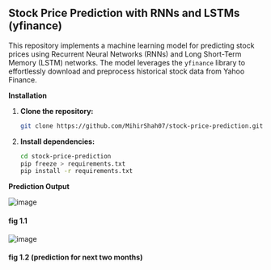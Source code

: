 ## Stock Price Prediction with RNNs and LSTMs (yfinance)

This repository implements a machine learning model for predicting stock prices using Recurrent Neural Networks (RNNs) and Long Short-Term Memory (LSTM) networks. The model leverages the `yfinance` library to effortlessly download and preprocess historical stock data from Yahoo Finance.

**Installation**

1. **Clone the repository:**

   ```bash
   git clone https://github.com/MihirShah07/stock-price-prediction.git
   ```

2. **Install dependencies:**

   ```bash
   cd stock-price-prediction
   pip freeze > requirements.txt
   pip install -r requirements.txt
   ```
**Prediction Output**
>>
   ![image](https://github.com/MihirShah07/stock-price-prediction/assets/92981484/bdc164d3-5afb-4773-87cd-e5a330b2fc1d)
   #### fig 1.1
   
   ![image](https://github.com/MihirShah07/stock-price-prediction/assets/92981484/7b8172a3-7210-44eb-ac5d-37738f0eab18)
   #### fig 1.2 (prediction for next two months)
